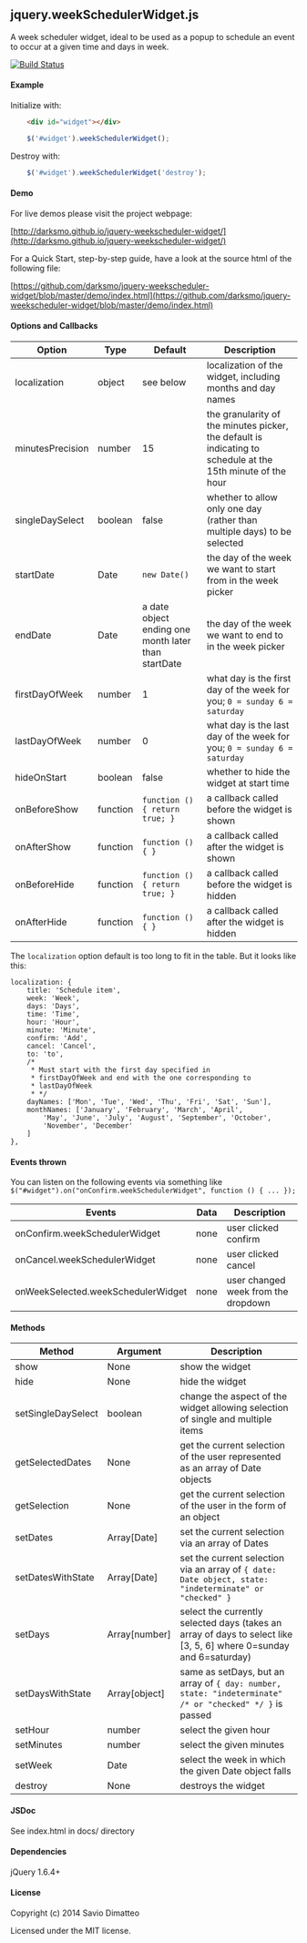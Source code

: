 jquery.weekSchedulerWidget.js
-------

[1]: <https://github.com/darksmo/jquery-weekscheduler-widget>

A week scheduler widget, ideal to be used as a popup to schedule an event to occur at a given time and days in week.

[![Build Status](https://travis-ci.org/darksmo/jquery-weekscheduler-widget.svg?branch=master)](https://travis-ci.org/darksmo/jquery-weekscheduler-widget)

#### Example

Initialize with:

```html
    <div id="widget"></div>
```

```javascript
    $('#widget').weekSchedulerWidget();
```

Destroy with:

```javascript
    $('#widget').weekSchedulerWidget('destroy');
```

#### Demo

For live demos please visit the project webpage:

[http://darksmo.github.io/jquery-weekscheduler-widget/](http://darksmo.github.io/jquery-weekscheduler-widget/)

For a Quick Start, step-by-step guide, have a look at the source html of the following file:

[https://github.com/darksmo/jquery-weekscheduler-widget/blob/master/demo/index.html](https://github.com/darksmo/jquery-weekscheduler-widget/blob/master/demo/index.html)

#### Options and Callbacks

Option | Type | Default | Description
------ | ---- | ------- | -----------
localization | object | see below | localization of the widget, including months and day names
minutesPrecision | number | 15 | the granularity of the minutes picker, the default is indicating to schedule at the 15th minute of the hour
singleDaySelect | boolean | false | whether to allow only one day (rather than multiple days) to be selected
startDate | Date | `new Date()` | the day of the week we want to start from in the week picker
endDate | Date | a date object ending one month later than startDate | the day of the week we want to end to in the week picker
firstDayOfWeek | number | 1 | what day is the first day of the week for you; `0 = sunday 6 = saturday`
lastDayOfWeek | number | 0 | what day is the last day of the week for you; `0 = sunday 6 = saturday`
hideOnStart | boolean | false | whether to hide the widget at start time
onBeforeShow | function | `function () { return true; }` | a callback called before the widget is shown
onAfterShow | function | `function () { }` | a callback called after the widget is shown
onBeforeHide | function | `function () { return true; }` | a callback called before the widget is hidden 
onAfterHide | function | `function () { }` | a callback called after the widget is hidden

The `localization` option default is too long to fit in the table. But it looks like this:

    localization: {
        title: 'Schedule item',
        week: 'Week',
        days: 'Days',
        time: 'Time',
        hour: 'Hour',
        minute: 'Minute',
        confirm: 'Add',
        cancel: 'Cancel',
        to: 'to',
        /* 
         * Must start with the first day specified in
         * firstDayOfWeek and end with the one corresponding to
         * lastDayOfWeek 
         * */
        dayNames: ['Mon', 'Tue', 'Wed', 'Thu', 'Fri', 'Sat', 'Sun'],
        monthNames: ['January', 'February', 'March', 'April',
            'May', 'June', 'July', 'August', 'September', 'October',
            'November', 'December'
        ]
    },

#### Events thrown

You can listen on the following events via something like `$("#widget").on("onConfirm.weekSchedulerWidget", function () { ... });`

Events | Data | Description
------ | ---- | -----------
onConfirm.weekSchedulerWidget | none | user clicked confirm
onCancel.weekSchedulerWidget | none | user clicked cancel
onWeekSelected.weekSchedulerWidget | none | user changed week from the dropdown


#### Methods

Method | Argument | Description
------ | -------- | -----------
show | None | show the widget
hide | None | hide the widget
setSingleDaySelect | boolean | change the aspect of the widget allowing selection of single and multiple items
getSelectedDates | None | get the current selection of the user represented as an array of Date objects
getSelection | None | get the current selection of the user in the form of an object
setDates | Array[Date] | set the current selection via an array of Dates
setDatesWithState | Array[Date] | set the current selection via an array of `{ date: Date object, state: "indeterminate" or "checked" }`
setDays | Array[number] | select the currently selected days (takes an array of days to select like [3, 5, 6] where 0=sunday and 6=saturday)
setDaysWithState | Array[object] | same as setDays, but an array of `{ day: number, state: "indeterminate" /* or "checked" */ }` is passed
setHour | number | select the given hour
setMinutes | number | select the given minutes
setWeek | Date | select the week in which the given Date object falls
destroy | None | destroys the widget

#### JSDoc

See index.html in docs/ directory

#### Dependencies

jQuery 1.6.4+

#### License

Copyright (c) 2014 Savio Dimatteo

Licensed under the MIT license.
